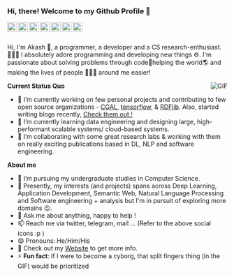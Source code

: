 ### Hi, there! Welcome to my Github Profile 👋
<div align="center">
<a href="https://akash-sharma-1.github.io" target="_blank">
  <img align="left" alt="'Website" width="22px" height="22px"  src="https://cdn3.iconfinder.com/data/icons/colorful-guache-social-media-logos-1/159/social-media_web-256.png" />
</a>
<a href="https://akash-sharma-1.github.io/blog/" target="_blank">
  <img align="left" alt="'Gmail" width="22px" height="22px" src="https://cdn2.iconfinder.com/data/icons/colorful-guache-social-media-logos-1/158/social-media_blogger-256.png" />
</a>
<a href="https://twitter.com/AkashTheGreat_1" target="_blank">
  <img align="left" alt="Twitter" width="22px" height="22px" src="https://cdn2.iconfinder.com/data/icons/colorful-guache-social-media-logos-1/155/social-media_twitter-256.png">
</a>
<a href="https://www.linkedin.com/in/akash-sharma-246b67165" target="_blank">
  <img align="left" alt="LinkedIn" width="22px" height="22px" src="https://cdn4.iconfinder.com/data/icons/colorful-guache-social-media-logos-1/159/social-media_linkedin-256.png" />
</a>
<a href="https://t.me/AkashTheGreat" target="_blank">
  <img align="left" alt="Telegram" width="22px" height="22px" src="https://cdn3.iconfinder.com/data/icons/colorful-guache-social-media-logos-1/159/social-media_telegram-256.png" />
</a>
<a href="mailto:akashthegreatlegend@gmail.com" target="_blank">
  <img align="left" alt="'Gmail" width="22px" height="22px" src="https://cdn3.iconfinder.com/data/icons/colorful-guache-social-media-logos-1/159/social-media_gmail-256.png" />
</a>
<a href="https://discordapp.com/users/579152992335429633" target="_blank">
  <img align="left" alt="'Gmail" width="22px" height="22px" src="https://cdn2.iconfinder.com/data/icons/colorful-guache-social-media-logos-1/159/social-media_discord-alt-256.png" />
</a>
</div>



<br />
<br />

Hi, I'm Akash 👋, a programmer, a developer and a CS research-enthusiast. 👨🏻‍💻 I absolutely adore programming and developing new things ⚙. I'm passionate about solving problems through code🚀helping the world🌎 and making the lives of people 👨‍👨‍👧 around me easier!

  <img align="right" alt="GIF" src="http://veronicasicoe.files.wordpress.com/2015/11/f7e0d-nu8baew.gif" />


**Current Status Quo**

- 🔭 I’m currently working on few personal projects and contributing to few open source organizations - [CGAL](https://github.com/CGAL/cgal), [tensorflow](https://github.com/tensorflow/tensorflow), & [RDFlib](https://github.com/RDFLib/rdflib). Also, started writing blogs recently, [Check them out !](https://akash-sharma-1.github.io/blog/) 
- 🌱 I’m currently learning data engineering and designing large, high-performant scalable systems/ cloud-based systems.
- 👯 I’m collaborating with some great research labs & working with them on really exciting publications based in DL, NLP and software engineering.

**About me**
- 💼 I’m pursuing my undergraduate studies in Computer Science.
- 🤔 Presently, my interests (and projects) spans across Deep Learning, Application Development, Semantic Web, Natural Language Processing and Software engineering + analysis but I'm in pursuit of exploring more domains 😉.
- 💬 Ask me about anything, happy to help !
- 📫 Reach me via twitter, telegram, mail ... (Refer to the above social icons :p )
- 😄 Pronouns: He/Him/His
- 👀 Check out my [Website](https://akash-sharma-1.github.io) to get more info.
- ⚡ **Fun fact**: If I were to become a cyborg, that split fingers thing (in the GIF) would be prioritized
